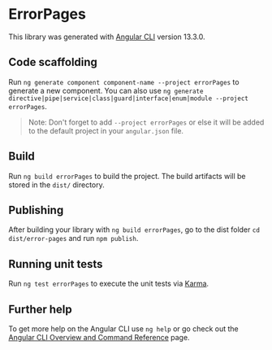 # ErrorPages

This library was generated with [Angular CLI](https://github.com/angular/angular-cli) version 13.3.0.

## Code scaffolding

Run `ng generate component component-name --project errorPages` to generate a new component. You can also use `ng generate directive|pipe|service|class|guard|interface|enum|module --project errorPages`.
> Note: Don't forget to add `--project errorPages` or else it will be added to the default project in your `angular.json` file. 

## Build

Run `ng build errorPages` to build the project. The build artifacts will be stored in the `dist/` directory.

## Publishing

After building your library with `ng build errorPages`, go to the dist folder `cd dist/error-pages` and run `npm publish`.

## Running unit tests

Run `ng test errorPages` to execute the unit tests via [Karma](https://karma-runner.github.io).

## Further help

To get more help on the Angular CLI use `ng help` or go check out the [Angular CLI Overview and Command Reference](https://angular.io/cli) page.
